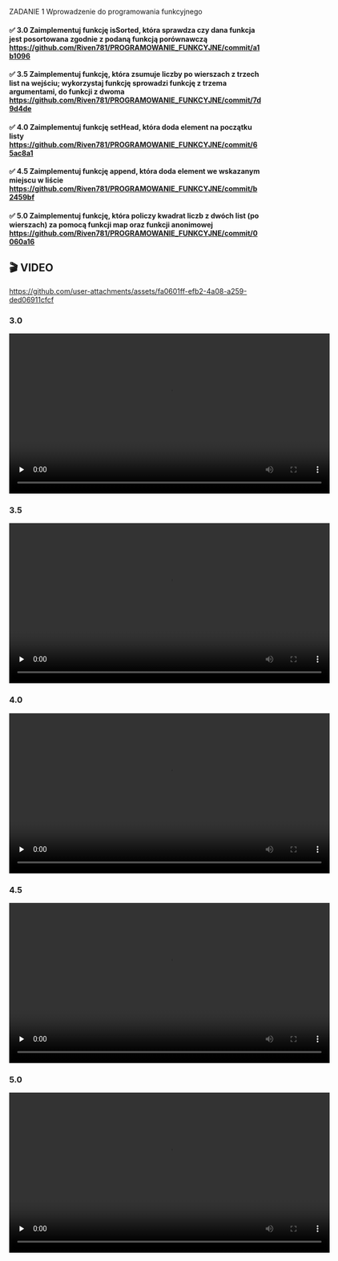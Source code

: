 ZADANIE 1  Wprowadzenie do programowania funkcyjnego

#### ✅  3.0 Zaimplementuj funkcję isSorted, która sprawdza czy dana funkcja jest posortowana zgodnie z podaną funkcją porównawczą https://github.com/Riven781/PROGRAMOWANIE_FUNKCYJNE/commit/a1b1096
#### ✅  3.5 Zaimplementuj funkcję, która zsumuje liczby po wierszach z trzech list na wejściu; wykorzystaj funkcję sprowadzi funkcję z trzema argumentami, do funkcji z dwoma  https://github.com/Riven781/PROGRAMOWANIE_FUNKCYJNE/commit/7d9d4de
#### ✅  4.0 Zaimplementuj funkcję setHead, która doda element na początku listy https://github.com/Riven781/PROGRAMOWANIE_FUNKCYJNE/commit/65ac8a1
#### ✅  4.5 Zaimplementuj funkcję append, która doda element we wskazanym miejscu w liście  https://github.com/Riven781/PROGRAMOWANIE_FUNKCYJNE/commit/b2459bf
#### ✅  5.0 Zaimplementuj funkcję, która policzy kwadrat liczb z dwóch list (po wierszach) za pomocą funkcji map oraz funkcji anonimowej https://github.com/Riven781/PROGRAMOWANIE_FUNKCYJNE/commit/0060a16

## 🎬 VIDEO
https://github.com/user-attachments/assets/fa0601ff-efb2-4a08-a259-ded06911cfcf

### 3.0

<video src="https://github.com/user-attachments/assets/fa0601ff-efb2-4a08-a259-ded06911cfcf"
       controls
       width="640"
       preload="none">
  Twoja przeglądarka nie obsługuje elementu video.
</video>


### 3.5
<video src="https://github.com/user-attachments/assets/98beba59-d392-430b-98c9-14868b69fa39"
       controls
       width="640"
       preload="none">
  Twoja przeglądarka nie obsługuje elementu video.
</video>

### 4.0
<video src="https://github.com/user-attachments/assets/f8c83635-78b2-44ff-8a79-e4926b18922a"
       controls
       width="640"
       preload="none">
  Twoja przeglądarka nie obsługuje elementu video.
</video>

### 4.5
<video src="https://github.com/user-attachments/assets/738a1799-3193-4183-8cb7-c550d74340a6"
       controls
       width="640"
       preload="none">
  Twoja przeglądarka nie obsługuje elementu video.
</video>

### 5.0
<video src="https://github.com/user-attachments/assets/d92ddddc-0f07-4182-ba69-22c4ddc7debc"
       controls
       width="640"
       preload="none">
  Twoja przeglądarka nie obsługuje elementu video.
</video>